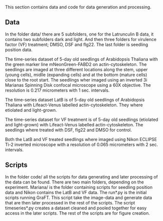 This section contains data and code for data generation and processing.

## Data
In the folder data/ there are 5 subfolders, one for the Latrunculin B data, it contains two subfolders dark and light. And then three folders for virulence factor (VF) treatment; DMSO, DSF and flg22. The last folder is seedling position data.

The time-series dataset of 5-day old seedlings of Arabidopsis Thaliana with the green marker line mNeonGreen-FABD2 on actin-cytoskeleton. The seedlings are imaged at three different locations along the stem, upper (young cells), midlle (expanding cells) and at the bottom (mature cells) close to the root start. The seedlings wher imaged using an inverted 3i Marianas Spinning Disk confocal microscope using a 60X objective. The resolution is 0.217 micrometers with 1 sec. intervals.

The time-series dataset LatB is of 5-day old seedlings of Arabidopsis Thaliana with Lifeact-Venus labelled actin-cytoskeleton. They where etiolated and light-grown. 

The time-series dataset for VF treatment is of 5-day old  seedlings (etiolated and light-grown) with Lifeact-Venus labelled actin-cytoskeleton. The seedlings where treated with DSF, flg22 and DMSO for control.

Both the LatB and VF treated seedlings where imaged using Nikon ECLIPSE Ti-2 inverted microscope with a resolution of 0.065 micrometers with 2 sec. intervals.

## Scripts
In the folder code/ all the scripts for data generating and later processing of the data can be found. There are two main folders, depending on the experiment. Mariana/ is the folder containing scripts for seedling position data and Nikon contains the LatB and VF data.
The run*.py is the initial scripts running GraFT. This script take the image-data and generate data that are then later processed in the rest of the scripts. The script timeseries*.py creates a dataset cleaned and pooled together for easy access in the later scripts. The rest of the scripts are for figure creation.
